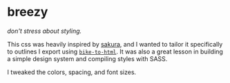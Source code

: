 # breezy

_don't stress about styling._

This css was heavily inspired by [sakura](), and I wanted to tailor it specifically to outlines I export using [`bike-to-html`](). It was also a great lesson in building a simple design system and compiling styles with SASS.

I tweaked the colors, spacing, and font sizes.
